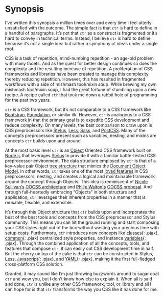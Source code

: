 # Synopsis

I’ve written this synopsis a million times over and every time I feel utterly unsatisfied with the outcome. The simple fact is that `ctr` is hard to define in a handful of paragraphs. It’s not that `ctr` as a construct is fragmented or it’s hard to convey in technical terms. Instead, I believe `ctr` is hard to define because it’s not a single idea but rather a symphony of ideas under a single roof.

CSS is a task of repetition, mind-numbing repetition - an age-old problem with many facets. And as the quest for better design continues so does the complexity and the resulting increase of repetition. A proliferation of CSS frameworks and libraries have been created to manage this complexity thereby reducing repetition. However, this has resulted in fragmented workflows with a side of mishmash tool/mixin soup. While brewing my own mishmash tool/mixin soup, I had the great fortune of stumbling upon a new recipe. A recipe called `ctr` that took me down a rabbit hole of programming for the past two years.

`ctr` is a CSS framework, but it’s not comparable to a CSS framework like [Bootstrap](http://getbootstrap.com/), [Foundation](http://foundation.zurb.com/sites.html), or similar ilk. However, `ctr` is analogous to a CSS framework in that the primary goal is to expedite CSS development and reduce complexity. On many levels, the best comparison to draw upon is CSS preprocessors like [Stylus](http://stylus-lang.com/), [Less](http://lesscss.org/), [Sass](http://sass-lang.com/), and [PostCSS](http://postcss.org/). Many of the concepts preprocessors present such as variables, nesting, and mixins are concepts `ctr` builds upon and around.

At the most basic level `ctr` is an [Object](https://developer.mozilla.org/en-US/docs/Learn/JavaScript/Objects) Oriented CSS framework built on [Node.js](https://nodejs.org/en/) that leverages [Stylus](http://stylus-lang.com/) to provide it with a familiar battle-tested CSS preprocessor environment. The data structure employed by `ctr` is that of a key-value pair Object [tree structure](https://en.wikipedia.org/wiki/Tree_(data_structure)) that mimics the [Document Object Model](https://en.wikipedia.org/wiki/Document_Object_Model). In other words, `ctr` takes one of the most [loved features](https://twitter.com/LeaVerou/status/806936438797307904) in CSS preprocessors, nesting, and creates a logical and maintainable framework around the concept through Objects. This idea is reminiscent of [Nicole Sullivan's](http://www.stubbornella.org/content/) [OOCSS architecture](https://github.com/stubbornella/oocss/wiki) and [Philip Walton's](https://philipwalton.com/about/) [OOCSS proposal](https://philipwalton.com/articles/the-future-of-oocss-a-proposal/). And through full-heartedly embracing “Objects” in both structure and application, `ctr` leverages their inherent properties in a manner that is reusable, flexible, and extensible.

It’s through this Object structure that `ctr` builds upon and incorporates the best of the best tools and concepts from the CSS preprocessor and Stylus community. This means you can hit the ground running and start composing your CSS styles right out of the box without wasting your precious time with setup costs. Furthermore, `ctr` introduces new concepts like [classes](./../class/general.md){: .pjax}, [common](./../component/object.md#common-key){: .pjax} centralized style properties, and instance [variables](./../variable/general.md){: .pjax}. Through the combined application of all the concepts, tools, and features that compose `ctr`, it can easily cut CSS development time in half. But the cherry on top of the cake is that `ctr` can be constructed in Stylus, Less, [Javascript](./../javascript/general.md){: .pjax}, and [YAML](./../javascript/yaml.md){: .pjax}, making it the first full-fledged cross-platform CSS solution.

Granted, it may sound like I’m just throwing buzzwords around to sugar coat `ctr` and wow you, but I don’t know how else to explain it. When all is said and done, `ctr` is unlike any other CSS framework, tool, or library and all I can hope for is that `ctr` transforms the way you CSS like it has done for me.

<div class="end"></div>
